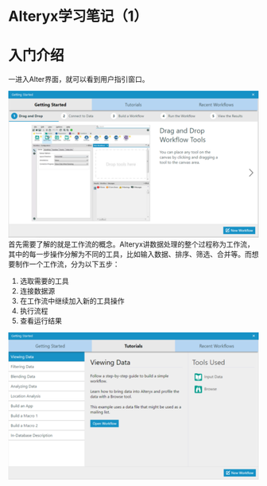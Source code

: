 # Alteryx学习笔记（1）

# 入门介绍
一进入Alter界面，就可以看到用户指引窗口。

![title](https://raw.githubusercontent.com/Rosalion/gitnote-images/master/gitnote/2019/05/13/1557729351804-1557729352511.png)
首先需要了解的就是工作流的概念。Alteryx讲数据处理的整个过程称为工作流，其中的每一步操作分解为不同的工具，比如输入数据、排序、筛选、合并等。而想要制作一个工作流，分为以下五步：
1. 选取需要的工具
2. 连接数据源
3. 在工作流中继续加入新的工具操作
4. 执行流程
5. 查看运行结果

![title](https://raw.githubusercontent.com/Rosalion/gitnote-images/master/gitnote/2019/05/13/1557729424082-1557729424091.png)

